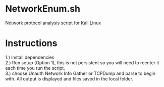 # NetworkEnum.sh
Network protocol analysis script for Kali Linux
<br />
# Instructions
1.) Install dependencies <br />
2.) Run setup (Option 1), this is not persistent so you will need to reenter it each time you run the script. <br />
3.) choose Unauth Network Info Gather or  TCPDump and parse to begin with. All output is displayed and files saved in the local folder. <br />
